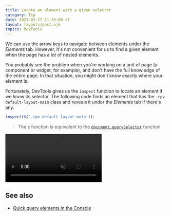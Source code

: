 ```yaml
---
title: Locate an element with a given selector
category: Tip
date: 2021-03-27 11:35:00 +7
layout: layouts/post.njk
topics: DevTools
---
```


We can use the arrow keys to navigate between elements under the _Elements_ tab. However, it's not convenient for us to find a given element when the page has a lot of nested elements.

You probably see the problem when you're working on a unit of page (a component or widget, for example), and don't have the full knowledge of the entire page. In that situation, you might don't know exactly where your element is.

Fortunately, DevTools gives us the `inspect` function to locate an element if we know its selector. The following code finds an element that has the `.rpv-default-layout-main` class and reveals it under the _Elements_ tab if there's any.

```js
inspect($('.rpv-default-layout-main'));
```

> The `$` function is equivalent to the [`document.querySelector`](/quick-query-elements-in-the-console) function

<video loop muted controls>
    <source src="/img/inspect-function.mp4" type="video/mp4">
</video>

## See also

-   [Quick query elements in the Console](/quick-query-elements-in-the-console)
